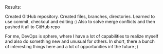 Results:

Created GitHub repository. Created files, branches, directories. Learned to use commit, checkout and editing :) Also to solve merge conflicts and then pushed it all to GitHub repo

For me, DevOps is sphere, where I have a lot of capabilities to realize myself and also do something new and unusual for others. In short, there a bunch of interesting things here and a lot of opportunities inf the future ;)
